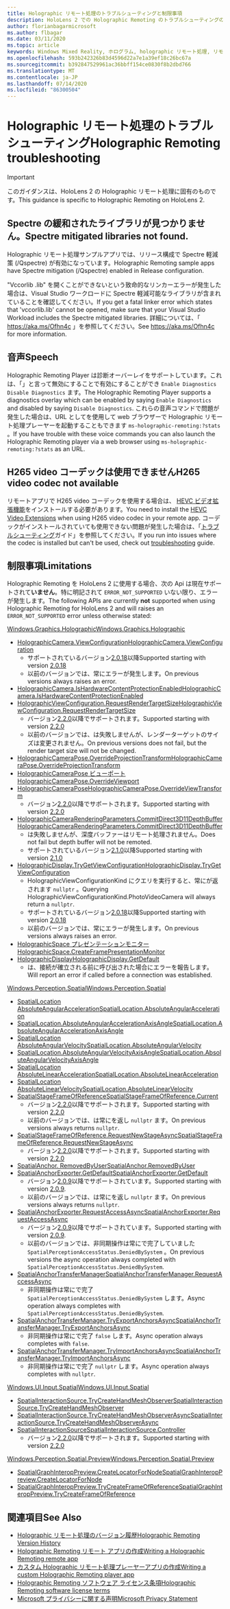 ```yaml
---
title: Holographic リモート処理のトラブルシューティングと制限事項
description: HoloLens 2 での Holographic Remoting のトラブルシューティングの手順
author: florianbagarmicrosoft
ms.author: flbagar
ms.date: 03/11/2020
ms.topic: article
keywords: Windows Mixed Reality, ホログラム, holographic リモート処理, リモートレンダリング, ネットワークレンダリング, HoloLens, リモートホログラム, トラブルシューティング, ヘルプ
ms.openlocfilehash: 593b242326b83d4596d22a7e1a39ef18c26bc67a
ms.sourcegitcommit: b392847529961ac36bbff154ce0830f8b2dbd766
ms.translationtype: MT
ms.contentlocale: ja-JP
ms.lasthandoff: 07/14/2020
ms.locfileid: "86300504"
---
```

# <a name="holographic-remoting-troubleshooting"></a><span data-ttu-id="23ba6-104">Holographic リモート処理のトラブルシューティング</span><span class="sxs-lookup"><span data-stu-id="23ba6-104">Holographic Remoting troubleshooting</span></span>

> [!IMPORTANT]
> <span data-ttu-id="23ba6-105">このガイダンスは、HoloLens 2 の Holographic リモート処理に固有のものです。</span><span class="sxs-lookup"><span data-stu-id="23ba6-105">This guidance is specific to Holographic Remoting on HoloLens 2.</span></span>

## <a name="spectre-mitigated-libraries-not-found"></a><span data-ttu-id="23ba6-106">Spectre の緩和されたライブラリが見つかりません。</span><span class="sxs-lookup"><span data-stu-id="23ba6-106">Spectre mitigated libraries not found.</span></span>

<span data-ttu-id="23ba6-107">Holographic リモート処理サンプルアプリでは、リリース構成で Spectre 軽減策 (/Qspectre) が有効になっています。</span><span class="sxs-lookup"><span data-stu-id="23ba6-107">Holographic Remoting sample apps have Spectre mitigation (/Qspectre) enabled in Release configuration.</span></span>

<span data-ttu-id="23ba6-108">"Vccorlib .lib" を開くことができないという致命的なリンカーエラーが発生した場合は、Visual Studio ワークロードに Spectre 軽減可能なライブラリが含まれていることを確認してください。</span><span class="sxs-lookup"><span data-stu-id="23ba6-108">If you get a fatal linker error which states that 'vccorlib.lib' cannot be opened, make sure that your Visual Studio Workload includes the Spectre mitigated libraries.</span></span> <span data-ttu-id="23ba6-109">詳細については、「 https://aka.ms/Ofhn4c 」を参照してください。</span><span class="sxs-lookup"><span data-stu-id="23ba6-109">See https://aka.ms/Ofhn4c for more information.</span></span>

## <a name="speech"></a><span data-ttu-id="23ba6-110">音声</span><span class="sxs-lookup"><span data-stu-id="23ba6-110">Speech</span></span>

<span data-ttu-id="23ba6-111">Holographic Remoting Player は診断オーバーレイをサポートしています。これは、「」と言って無効にすることで有効にすることができ ```Enable Diagnostics``` ```Disable Diagnostics``` ます。</span><span class="sxs-lookup"><span data-stu-id="23ba6-111">The Holographic Remoting Player supports a diagnostics overlay which can be enabled by saying ```Enable Diagnostics``` and disabled by saying ```Disable Diagnostics```.</span></span> <span data-ttu-id="23ba6-112">これらの音声コマンドで問題が発生した場合は、URL としてを使用して web ブラウザーで Holographic リモート処理プレーヤーを起動することもできます ```ms-holographic-remoting:?stats``` 。</span><span class="sxs-lookup"><span data-stu-id="23ba6-112">If you have trouble with these voice commands you can also launch the Holographic Remoting player via a web browser using ```ms-holographic-remoting:?stats``` as an URL.</span></span>

## <a name="h265-video-codec-not-available"></a><span data-ttu-id="23ba6-113">H265 video コーデックは使用できません</span><span class="sxs-lookup"><span data-stu-id="23ba6-113">H265 video codec not available</span></span>

<span data-ttu-id="23ba6-114">リモートアプリで H265 video コーデックを使用する場合は、 [HEVC ビデオ拡張機能](https://www.microsoft.com/p/hevc-video-extensions/9nmzlz57r3t7)をインストールする必要があります。</span><span class="sxs-lookup"><span data-stu-id="23ba6-114">You need to install the [HEVC Video Extensions](https://www.microsoft.com/p/hevc-video-extensions/9nmzlz57r3t7) when using H265 video codec in your remote app.</span></span> <span data-ttu-id="23ba6-115">コーデックがインストールされていても使用できない問題が発生した場合は、「[トラブルシューティング](https://docs.microsoft.com/azure/remote-rendering/resources/troubleshoot#h265-codec-not-available)ガイド」を参照してください。</span><span class="sxs-lookup"><span data-stu-id="23ba6-115">If you run into issues where the codec is installed but can't be used, check out [troubleshooting](https://docs.microsoft.com/azure/remote-rendering/resources/troubleshoot#h265-codec-not-available) guide.</span></span>

## <a name="limitations"></a><span data-ttu-id="23ba6-116">制限事項</span><span class="sxs-lookup"><span data-stu-id="23ba6-116">Limitations</span></span>

<span data-ttu-id="23ba6-117">Holographic Remoting を HoloLens 2 に使用する場合、次の Api は現在サポートされて**いません**。特に明記されて ```ERROR_NOT_SUPPORTED``` いない限り、エラーが発生します。</span><span class="sxs-lookup"><span data-stu-id="23ba6-117">The following APIs are currently **not** supported when using Holographic Remoting for HoloLens 2 and will raises an ```ERROR_NOT_SUPPORTED``` error unless otherwise stated:</span></span>

[<span data-ttu-id="23ba6-118">Windows.Graphics.Holographic</span><span class="sxs-lookup"><span data-stu-id="23ba6-118">Windows.Graphics.Holographic</span></span>](https://docs.microsoft.com/uwp/api/windows.graphics.holographic)

* [<span data-ttu-id="23ba6-119">HolographicCamera.ViewConfiguration</span><span class="sxs-lookup"><span data-stu-id="23ba6-119">HolographicCamera.ViewConfiguration</span></span>](https://docs.microsoft.com/uwp/api/windows.graphics.holographic.holographiccamera.viewconfiguration)
  - <span data-ttu-id="23ba6-120">サポートされているバージョン[2.0.18](holographic-remoting-version-history.md#v2.0.18)以降</span><span class="sxs-lookup"><span data-stu-id="23ba6-120">Supported starting with version [2.0.18](holographic-remoting-version-history.md#v2.0.18)</span></span>
  - <span data-ttu-id="23ba6-121">以前のバージョンでは、常にエラーが発生します。</span><span class="sxs-lookup"><span data-stu-id="23ba6-121">On previous versions always raises an error.</span></span>
* [<span data-ttu-id="23ba6-122">HolographicCamera.IsHardwareContentProtectionEnabled</span><span class="sxs-lookup"><span data-stu-id="23ba6-122">HolographicCamera.IsHardwareContentProtectionEnabled</span></span>](https://docs.microsoft.com/uwp/api/windows.graphics.holographic.holographiccamera.ishardwarecontentprotectionenabled#Windows_Graphics_Holographic_HolographicCamera_IsHardwareContentProtectionEnabled)
* [<span data-ttu-id="23ba6-123">HolographicViewConfiguration.RequestRenderTargetSize</span><span class="sxs-lookup"><span data-stu-id="23ba6-123">HolographicViewConfiguration.RequestRenderTargetSize</span></span>](https://docs.microsoft.com/uwp/api/windows.graphics.holographic.holographicviewconfiguration.requestrendertargetsize#Windows_Graphics_Holographic_HolographicViewConfiguration_RequestRenderTargetSize_Windows_Foundation_Size_)
  - <span data-ttu-id="23ba6-124">バージョン[2.2.0](holographic-remoting-version-history.md#v2.2.0)以降でサポートされます。</span><span class="sxs-lookup"><span data-stu-id="23ba6-124">Supported starting with version [2.2.0](holographic-remoting-version-history.md#v2.2.0)</span></span>
  - <span data-ttu-id="23ba6-125">以前のバージョンでは、は失敗しませんが、レンダーターゲットのサイズは変更されません。</span><span class="sxs-lookup"><span data-stu-id="23ba6-125">On previous versions does not fail, but the render target size will not be changed.</span></span>
* [<span data-ttu-id="23ba6-126">HolographicCameraPose.OverrideProjectionTransform</span><span class="sxs-lookup"><span data-stu-id="23ba6-126">HolographicCameraPose.OverrideProjectionTransform</span></span>](https://docs.microsoft.com/uwp/api/windows.graphics.holographic.holographiccamerapose.overrideprojectiontransform)
* [<span data-ttu-id="23ba6-127">HolographicCameraPose ビューポート</span><span class="sxs-lookup"><span data-stu-id="23ba6-127">HolographicCameraPose.OverrideViewport</span></span>](https://docs.microsoft.com/uwp/api/windows.graphics.holographic.holographiccamerapose.overrideviewport)
* [<span data-ttu-id="23ba6-128">HolographicCameraPose</span><span class="sxs-lookup"><span data-stu-id="23ba6-128">HolographicCameraPose.OverrideViewTransform</span></span>](https://docs.microsoft.com/uwp/api/windows.graphics.holographic.holographiccamerapose.overrideviewtransform)
  - <span data-ttu-id="23ba6-129">バージョン[2.2.0](holographic-remoting-version-history.md#v2.2.0)以降でサポートされます。</span><span class="sxs-lookup"><span data-stu-id="23ba6-129">Supported starting with version [2.2.0](holographic-remoting-version-history.md#v2.2.0)</span></span>
* [<span data-ttu-id="23ba6-130">HolographicCameraRenderingParameters.CommitDirect3D11DepthBuffer</span><span class="sxs-lookup"><span data-stu-id="23ba6-130">HolographicCameraRenderingParameters.CommitDirect3D11DepthBuffer</span></span>](https://docs.microsoft.com/uwp/api/windows.graphics.holographic.holographiccamerarenderingparameters.commitdirect3d11depthbuffer#Windows_Graphics_Holographic_HolographicCameraRenderingParameters_CommitDirect3D11DepthBuffer_Windows_Graphics_DirectX_Direct3D11_IDirect3DSurface_)
  - <span data-ttu-id="23ba6-131">は失敗しませんが、深度バッファーはリモート処理されません。</span><span class="sxs-lookup"><span data-stu-id="23ba6-131">Does not fail but depth buffer will not be remoted.</span></span>
  - <span data-ttu-id="23ba6-132">サポートされているバージョン[2.1.0](holographic-remoting-version-history.md#v2.1.0)以降</span><span class="sxs-lookup"><span data-stu-id="23ba6-132">Supported starting with version [2.1.0](holographic-remoting-version-history.md#v2.1.0)</span></span>
* [<span data-ttu-id="23ba6-133">HolographicDisplay.TryGetViewConfiguration</span><span class="sxs-lookup"><span data-stu-id="23ba6-133">HolographicDisplay.TryGetViewConfiguration</span></span>](https://docs.microsoft.com/uwp/api/windows.graphics.holographic.holographicdisplay.trygetviewconfiguration)
  - <span data-ttu-id="23ba6-134">HolographicViewConfigurationKind にクエリを実行すると、常にが返されます ```nullptr``` 。</span><span class="sxs-lookup"><span data-stu-id="23ba6-134">Querying HolographicViewConfigurationKind.PhotoVideoCamera will always return a ```nullptr```.</span></span>
  - <span data-ttu-id="23ba6-135">サポートされているバージョン[2.0.18](holographic-remoting-version-history.md#v2.0.18)以降</span><span class="sxs-lookup"><span data-stu-id="23ba6-135">Supported starting with version [2.0.18](holographic-remoting-version-history.md#v2.0.18)</span></span>
  - <span data-ttu-id="23ba6-136">以前のバージョンでは、常にエラーが発生します。</span><span class="sxs-lookup"><span data-stu-id="23ba6-136">On previous versions always raises an error.</span></span>
* [<span data-ttu-id="23ba6-137">HolographicSpace プレゼンテーションモニター</span><span class="sxs-lookup"><span data-stu-id="23ba6-137">HolographicSpace.CreateFramePresentationMonitor</span></span>](https://docs.microsoft.com/uwp/api/windows.graphics.holographic.holographicspace.createframepresentationmonitor)
* [<span data-ttu-id="23ba6-138">HolographicDisplay</span><span class="sxs-lookup"><span data-stu-id="23ba6-138">HolographicDisplay.GetDefault</span></span>](https://docs.microsoft.com/uwp/api/windows.graphics.holographic.holographicdisplay.getdefault#Windows_Graphics_Holographic_HolographicDisplay_GetDefault)
  - <span data-ttu-id="23ba6-139">は、接続が確立される前に呼び出された場合にエラーを報告します。</span><span class="sxs-lookup"><span data-stu-id="23ba6-139">Will report an error if called before a connection was established.</span></span>


[<span data-ttu-id="23ba6-140">Windows.Perception.Spatial</span><span class="sxs-lookup"><span data-stu-id="23ba6-140">Windows.Perception.Spatial</span></span>](https://docs.microsoft.com/uwp/api/windows.perception.spatial)

* [<span data-ttu-id="23ba6-141">SpatialLocation AbsoluteAngularAcceleration</span><span class="sxs-lookup"><span data-stu-id="23ba6-141">SpatialLocation.AbsoluteAngularAcceleration</span></span>](https://docs.microsoft.com/uwp/api/windows.perception.spatial.spatiallocation.absoluteangularacceleration)
* [<span data-ttu-id="23ba6-142">SpatialLocation.AbsoluteAngularAccelerationAxisAngle</span><span class="sxs-lookup"><span data-stu-id="23ba6-142">SpatialLocation.AbsoluteAngularAccelerationAxisAngle</span></span>](https://docs.microsoft.com/uwp/api/windows.perception.spatial.spatiallocation.absoluteangularaccelerationaxisangle)
* [<span data-ttu-id="23ba6-143">SpatialLocation AbsoluteAngularVelocity</span><span class="sxs-lookup"><span data-stu-id="23ba6-143">SpatialLocation.AbsoluteAngularVelocity</span></span>](https://docs.microsoft.com/uwp/api/windows.perception.spatial.spatiallocation.absoluteangularvelocity)
* [<span data-ttu-id="23ba6-144">SpatialLocation.AbsoluteAngularVelocityAxisAngle</span><span class="sxs-lookup"><span data-stu-id="23ba6-144">SpatialLocation.AbsoluteAngularVelocityAxisAngle</span></span>](https://docs.microsoft.com/uwp/api/windows.perception.spatial.spatiallocation.absoluteangularvelocityaxisangle)
* [<span data-ttu-id="23ba6-145">SpatialLocation AbsoluteLinearAcceleration</span><span class="sxs-lookup"><span data-stu-id="23ba6-145">SpatialLocation.AbsoluteLinearAcceleration</span></span>](https://docs.microsoft.com/uwp/api/windows.perception.spatial.spatiallocation.absolutelinearacceleration)
* [<span data-ttu-id="23ba6-146">SpatialLocation AbsoluteLinearVelocity</span><span class="sxs-lookup"><span data-stu-id="23ba6-146">SpatialLocation.AbsoluteLinearVelocity</span></span>](https://docs.microsoft.com/uwp/api/windows.perception.spatial.spatiallocation.absolutelinearvelocity)
* [<span data-ttu-id="23ba6-147">SpatialStageFrameOfReference</span><span class="sxs-lookup"><span data-stu-id="23ba6-147">SpatialStageFrameOfReference.Current</span></span>](https://docs.microsoft.com/uwp/api/windows.perception.spatial.spatialstageframeofreference.current)
  - <span data-ttu-id="23ba6-148">バージョン[2.2.0](holographic-remoting-version-history.md#v2.2.0)以降でサポートされます。</span><span class="sxs-lookup"><span data-stu-id="23ba6-148">Supported starting with version [2.2.0](holographic-remoting-version-history.md#v2.2.0)</span></span>
  - <span data-ttu-id="23ba6-149">以前のバージョンでは、は常にを返し ```nullptr``` ます。</span><span class="sxs-lookup"><span data-stu-id="23ba6-149">On previous versions always returns ```nullptr```.</span></span>
* [<span data-ttu-id="23ba6-150">SpatialStageFrameOfReference.RequestNewStageAsync</span><span class="sxs-lookup"><span data-stu-id="23ba6-150">SpatialStageFrameOfReference.RequestNewStageAsync</span></span>](https://docs.microsoft.com/uwp/api/windows.perception.spatial.spatialstageframeofreference.requestnewstageasync)
  - <span data-ttu-id="23ba6-151">バージョン[2.2.0](holographic-remoting-version-history.md#v2.2.0)以降でサポートされます。</span><span class="sxs-lookup"><span data-stu-id="23ba6-151">Supported starting with version [2.2.0](holographic-remoting-version-history.md#v2.2.0)</span></span>
* [<span data-ttu-id="23ba6-152">SpatialAnchor. RemovedByUser</span><span class="sxs-lookup"><span data-stu-id="23ba6-152">SpatialAnchor.RemovedByUser</span></span>](https://docs.microsoft.com/uwp/api/windows.perception.spatial.spatialanchor.removedbyuser)
* [<span data-ttu-id="23ba6-153">SpatialAnchorExporter.GetDefault</span><span class="sxs-lookup"><span data-stu-id="23ba6-153">SpatialAnchorExporter.GetDefault</span></span>](https://docs.microsoft.com/uwp/api/windows.perception.spatial.spatialanchorexporter.getdefault
)
  - <span data-ttu-id="23ba6-154">バージョン[2.0.9](holographic-remoting-version-history.md#v2.0.9)以降でサポートされています。</span><span class="sxs-lookup"><span data-stu-id="23ba6-154">Supported starting with version [2.0.9](holographic-remoting-version-history.md#v2.0.9).</span></span> 
  - <span data-ttu-id="23ba6-155">以前のバージョンでは、は常にを返し ```nullptr``` ます。</span><span class="sxs-lookup"><span data-stu-id="23ba6-155">On previous versions always returns ```nullptr```.</span></span> 
* [<span data-ttu-id="23ba6-156">SpatialAnchorExporter.RequestAccessAsync</span><span class="sxs-lookup"><span data-stu-id="23ba6-156">SpatialAnchorExporter.RequestAccessAsync</span></span>](https://docs.microsoft.com/uwp/api/windows.perception.spatial.spatialanchorexporter.requestaccessasync
)
  - <span data-ttu-id="23ba6-157">バージョン[2.0.9](holographic-remoting-version-history.md#v2.0.9)以降でサポートされています。</span><span class="sxs-lookup"><span data-stu-id="23ba6-157">Supported starting with version [2.0.9](holographic-remoting-version-history.md#v2.0.9).</span></span> 
  - <span data-ttu-id="23ba6-158">以前のバージョンでは、非同期操作は常にで完了していました ```SpatialPerceptionAccessStatus.DeniedBySystem``` 。</span><span class="sxs-lookup"><span data-stu-id="23ba6-158">On previous versions the async operation always completed with ```SpatialPerceptionAccessStatus.DeniedBySystem```.</span></span>
* [<span data-ttu-id="23ba6-159">SpatialAnchorTransferManager</span><span class="sxs-lookup"><span data-stu-id="23ba6-159">SpatialAnchorTransferManager.RequestAccessAsync</span></span>](https://docs.microsoft.com/uwp/api/windows.perception.spatial.spatialanchortransfermanager.requestaccessasync#Windows_Perception_Spatial_SpatialAnchorTransferManager_RequestAccessAsync)
  - <span data-ttu-id="23ba6-160">非同期操作は常にで完了 ```SpatialPerceptionAccessStatus.DeniedBySystem``` します。</span><span class="sxs-lookup"><span data-stu-id="23ba6-160">Async operation always completes with ```SpatialPerceptionAccessStatus.DeniedBySystem```.</span></span>
* [<span data-ttu-id="23ba6-161">SpatialAnchorTransferManager.TryExportAnchorsAsync</span><span class="sxs-lookup"><span data-stu-id="23ba6-161">SpatialAnchorTransferManager.TryExportAnchorsAsync</span></span>](https://docs.microsoft.com/uwp/api/windows.perception.spatial.spatialanchortransfermanager.tryexportanchorsasync#Windows_Perception_Spatial_SpatialAnchorTransferManager_TryExportAnchorsAsync_Windows_Foundation_Collections_IIterable_Windows_Foundation_Collections_IKeyValuePair_System_String_Windows_Perception_Spatial_SpatialAnchor___Windows_Storage_Streams_IOutputStream_)
  - <span data-ttu-id="23ba6-162">非同期操作は常にで完了 ```false``` します。</span><span class="sxs-lookup"><span data-stu-id="23ba6-162">Async operation always completes with ```false```.</span></span>
* [<span data-ttu-id="23ba6-163">SpatialAnchorTransferManager.TryImportAnchorsAsync</span><span class="sxs-lookup"><span data-stu-id="23ba6-163">SpatialAnchorTransferManager.TryImportAnchorsAsync</span></span>](https://docs.microsoft.com/uwp/api/windows.perception.spatial.spatialanchortransfermanager.tryimportanchorsasync
)
  - <span data-ttu-id="23ba6-164">非同期操作は常にで完了 ```nullptr``` します。</span><span class="sxs-lookup"><span data-stu-id="23ba6-164">Async operation always completes with ```nullptr```.</span></span>

[<span data-ttu-id="23ba6-165">Windows.UI.Input.Spatial</span><span class="sxs-lookup"><span data-stu-id="23ba6-165">Windows.UI.Input.Spatial</span></span>](https://docs.microsoft.com/uwp/api/windows.ui.input.spatial)

* [<span data-ttu-id="23ba6-166">SpatialInteractionSource.TryCreateHandMeshObserver</span><span class="sxs-lookup"><span data-stu-id="23ba6-166">SpatialInteractionSource.TryCreateHandMeshObserver</span></span>](https://docs.microsoft.com/uwp/api/windows.ui.input.spatial.spatialinteractionsource.trycreatehandmeshobserver#Windows_UI_Input_Spatial_SpatialInteractionSource_TryCreateHandMeshObserver)
* [<span data-ttu-id="23ba6-167">SpatialInteractionSource.TryCreateHandMeshObserverAsync</span><span class="sxs-lookup"><span data-stu-id="23ba6-167">SpatialInteractionSource.TryCreateHandMeshObserverAsync</span></span>](https://docs.microsoft.com/uwp/api/windows.ui.input.spatial.spatialinteractionsource.trycreatehandmeshobserverasync)
* [<span data-ttu-id="23ba6-168">SpatialInteractionSource</span><span class="sxs-lookup"><span data-stu-id="23ba6-168">SpatialInteractionSource.Controller</span></span>](https://docs.microsoft.com/uwp/api/windows.ui.input.spatial.spatialinteractionsource.controller#Windows_UI_Input_Spatial_SpatialInteractionSource_Controller)
  - <span data-ttu-id="23ba6-169">バージョン[2.2.0](holographic-remoting-version-history.md#v2.2.0)以降でサポートされます。</span><span class="sxs-lookup"><span data-stu-id="23ba6-169">Supported starting with version [2.2.0](holographic-remoting-version-history.md#v2.2.0)</span></span>

[<span data-ttu-id="23ba6-170">Windows.Perception.Spatial.Preview</span><span class="sxs-lookup"><span data-stu-id="23ba6-170">Windows.Perception.Spatial.Preview</span></span>](https://docs.microsoft.com/uwp/api/windows.perception.spatial.preview)

* [<span data-ttu-id="23ba6-171">SpatialGraphInteropPreview.CreateLocatorForNode</span><span class="sxs-lookup"><span data-stu-id="23ba6-171">SpatialGraphInteropPreview.CreateLocatorForNode</span></span>](https://docs.microsoft.com/uwp/api/windows.perception.spatial.preview.spatialgraphinteroppreview.createlocatorfornode)
* [<span data-ttu-id="23ba6-172">SpatialGraphInteropPreview.TryCreateFrameOfReference</span><span class="sxs-lookup"><span data-stu-id="23ba6-172">SpatialGraphInteropPreview.TryCreateFrameOfReference</span></span>](https://docs.microsoft.com/uwp/api/windows.perception.spatial.preview.spatialgraphinteroppreview.trycreateframeofreference)

## <a name="see-also"></a><span data-ttu-id="23ba6-173">関連項目</span><span class="sxs-lookup"><span data-stu-id="23ba6-173">See Also</span></span>
* [<span data-ttu-id="23ba6-174">Holographic リモート処理のバージョン履歴</span><span class="sxs-lookup"><span data-stu-id="23ba6-174">Holographic Remoting Version History</span></span>](holographic-remoting-version-history.md)
* [<span data-ttu-id="23ba6-175">Holographic Remoting リモート アプリの作成</span><span class="sxs-lookup"><span data-stu-id="23ba6-175">Writing a Holographic Remoting remote app</span></span>](holographic-remoting-create-host.md)
* [<span data-ttu-id="23ba6-176">カスタム Holographic リモート処理プレーヤーアプリの作成</span><span class="sxs-lookup"><span data-stu-id="23ba6-176">Writing a custom Holographic Remoting player app</span></span>](holographic-remoting-create-player.md)
* [<span data-ttu-id="23ba6-177">Holographic Remoting ソフトウェア ライセンス条項</span><span class="sxs-lookup"><span data-stu-id="23ba6-177">Holographic Remoting software license terms</span></span>](https://docs.microsoft.com/legal/mixed-reality/microsoft-holographic-remoting-software-license-terms)
* [<span data-ttu-id="23ba6-178">Microsoft プライバシーに関する声明</span><span class="sxs-lookup"><span data-stu-id="23ba6-178">Microsoft Privacy Statement</span></span>](https://go.microsoft.com/fwlink/?LinkId=521839)
